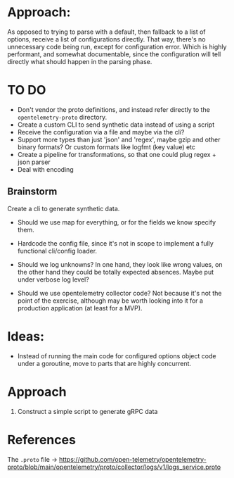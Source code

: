 
# Approach:

As opposed to trying to parse with a default, then fallback to a list of options,
receive a list of configurations directly. That way, there's no unnecessary code
being run, except for configuration error. Which is highly performant, and
somewhat documentable, since the configuration will tell directly what should happen in the parsing phase.

# TO DO
* Don't vendor the proto definitions, and instead refer directly to the `opentelemetry-proto` directory.
* Create a custom CLI to send synthetic data instead of using a script
* Receive the configuration via a file and maybe via the cli?
* Support more types than just 'json' and 'regex', maybe gzip and other binary formats? Or custom formats like logfmt (key value) etc
* Create a pipeline for transformations, so that one could plug regex + json parser
* Deal with encoding

## Brainstorm
Create a cli to generate synthetic data.

* Should we use map for everything, or for the fields we know specify them.

* Hardcode the config file, since it's not in scope to implement a fully functional cli/config loader.

* Should we log unknowns? In one hand, they look like wrong values, on the other hand they could be totally expected absences. Maybe put under verbose log level?

* Should we use opentelemetry collector code? Not because it's not the point of
the exercise, although may be worth looking into it for a production application (at least for a MVP).

# Ideas:
* Instead of running the main code for configured options object code under a goroutine, move to parts that are highly concurrent.


# Approach
1. Construct a simple script to generate gRPC data

# References

The `.proto` file -> https://github.com/open-telemetry/opentelemetry-proto/blob/main/opentelemetry/proto/collector/logs/v1/logs_service.proto
